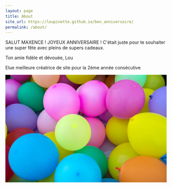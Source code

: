 ```yaml
---
layout: page
title: About
site_url: https://loupinette.github.io/bon_anniversaire/
permalink: /about/
---
```


SALUT MAXENCE ! JOYEUX ANNIVERSAIRE ! C'était juste pour te souhaiter une super fête avec pleins de supers cadeaux.

Ton amie fidèle et dévouée, Lou

Elue meilleure créatrice de site pour la 2éme année consécutive




![desballonscolorésYOUHOU](assets/balloons-1869790_1280.jpg)
